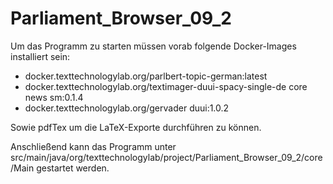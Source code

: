 # Parliament_Browser_09_2

Um das Programm zu starten müssen vorab folgende Docker-Images 
installiert sein:

- docker.texttechnologylab.org/parlbert-topic-german:latest
- docker.texttechnologylab.org/textimager-duui-spacy-single-de core news sm:0.1.4
- docker.texttechnologylab.org/gervader duui:1.0.2

Sowie pdfTex um die LaTeX-Exporte durchführen zu können.

Anschließend kann das Programm unter src/main/java/org/texttechnologylab/project/Parliament_Browser_09_2/core/Main gestartet werden.
